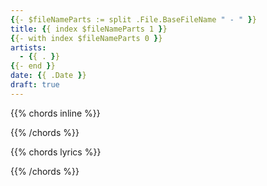 ```yaml
---
{{- $fileNameParts := split .File.BaseFileName " - " }}
title: {{ index $fileNameParts 1 }}
{{- with index $fileNameParts 0 }}
artists: 
  - {{ . }}
{{- end }}
date: {{ .Date }}
draft: true
---
```


{{% chords inline %}}  
<!-- put the intro here -->
{{% /chords %}}

{{% chords lyrics %}}  
<!-- put lyrics here -->
{{% /chords %}}
